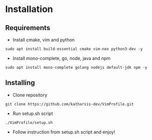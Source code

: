 # Installation

## Requirements

- Install cmake, vim and python
```
sudo apt install build-essential cmake vim-nox python3-dev -y
```
- Install mono-complete, go, node, java and npm
```
sudo apt install mono-complete golang nodejs default-jdk npm -y
```

## Installing

- Clone repository
```
git clone https://github.com/katharsis-dev/VimProfile.git
```
- Run setup.sh script
```
./VimProfile/setup.sh
```
- Follow instruction from setup.sh script and enjoy!

